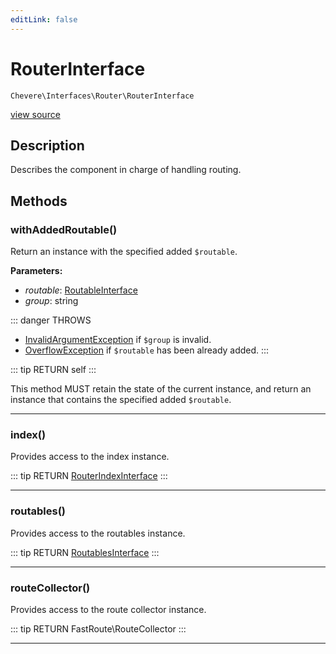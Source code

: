 ```yaml
---
editLink: false
---
```


# RouterInterface

`Chevere\Interfaces\Router\RouterInterface`

[view source](https://github.com/chevere/chevere/blob/master/src/Chevere/Interfaces/Router/RouterInterface.php)

## Description

Describes the component in charge of handling routing.

## Methods

### withAddedRoutable()

Return an instance with the specified added `$routable`.

**Parameters:**

- *routable*: [RoutableInterface](./RoutableInterface.md)
- *group*: string

::: danger THROWS
- [InvalidArgumentException](../../Exceptions/Core/InvalidArgumentException.md) if `$group` is invalid.
- [OverflowException](../../Exceptions/Core/OverflowException.md) if `$routable` has been already added.
:::

::: tip RETURN
self
:::

This method MUST retain the state of the current instance, and return
an instance that contains the specified added `$routable`.

---

### index()

Provides access to the index instance.

::: tip RETURN
[RouterIndexInterface](./RouterIndexInterface.md)
:::

---

### routables()

Provides access to the routables instance.

::: tip RETURN
[RoutablesInterface](./RoutablesInterface.md)
:::

---

### routeCollector()

Provides access to the route collector instance.

::: tip RETURN
FastRoute\RouteCollector
:::

---
